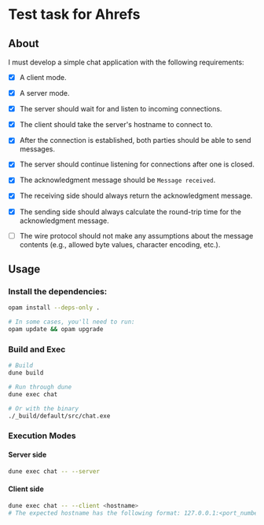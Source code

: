 # Test task for Ahrefs
## About 

I must develop a simple chat application with the following requirements:
- [x] A client mode.
- [x] A server mode.
- [x] The server should wait for and listen to incoming connections.
- [x] The client should take the server's hostname to connect to.
- [x] After the connection is established, both parties should be able to send messages.
- [x] The server should continue listening for connections after one is closed.
- [x] The acknowledgment message should be `Message received`.
- [x] The receiving side should always return the acknowledgment message.
- [x] The sending side should always calculate the round-trip time for the acknowledgment message.
- [ ] The wire protocol should not make any assumptions about the message contents (e.g., allowed byte values, character encoding, etc.).


## Usage

### Install the dependencies:
```bash
opam install --deps-only .

# In some cases, you'll need to run:
opam update && opam upgrade
```

### Build and Exec
```bash
# Build
dune build

# Run through dune
dune exec chat

# Or with the binary
./_build/default/src/chat.exe
```

### Execution Modes 

#### Server side 
```bash
dune exec chat -- --server
```

#### Client side 
```bash
dune exec chat -- --client <hostname>
# The expected hostname has the following format: 127.0.0.1:<port_number>
```
